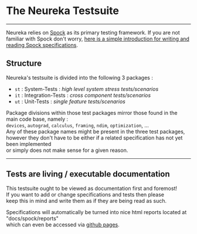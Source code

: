 # The Neureka Testsuite #

---

Neureka relies on [Spock](https://github.com/spockframework/spock) as its primary testing framework.
If you are not familiar with Spock don't worry,
[here is a simple introduction for writing and reading 
Spock specifications](Example_Spec.groovy).

## Structure ##

Neureka's testsuite is divided into the following 3 packages : <br>

- `st` : System-Tests : *high level system stress tests/scenarios*
- `it` : Integration-Tests : *cross component tests/scenarios*
- `ut` : Unit-Tests : *single feature tests/scenarios*

Package divisions within those test packages mirror those found in the <br>
main code base, namely : <br>
 ``devices``, ``autograd``, ``calculus``, ``framing``, ``ndim``, ``optimization``, ...<br>
Any of these package names might be present in the three test packages, <br>
however they don't have to be either if a related specification has not yet been implemented <br>
or simply does not make sense for a given reason. <br>

---

## Tests are living / executable documentation ##

This testsuite ought to be viewed as documentation first and foremost!<br>
If you want to add or change specifications and tests then please <br>
keep this in mind and write them as if they are being read as such. <br>

Specifications will automatically be turned into nice html reports located at "docs/spock/reports" <br>
which can even be accessed via [github pages](https://gleethos.github.io/neureka/spock/reports/index.html). <br>


